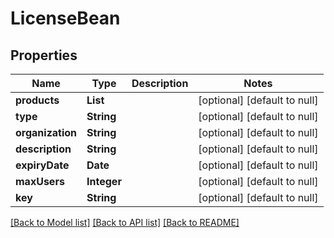 # LicenseBean
## Properties

| Name | Type | Description | Notes |
|------------ | ------------- | ------------- | -------------|
| **products** | **List** |  | [optional] [default to null] |
| **type** | **String** |  | [optional] [default to null] |
| **organization** | **String** |  | [optional] [default to null] |
| **description** | **String** |  | [optional] [default to null] |
| **expiryDate** | **Date** |  | [optional] [default to null] |
| **maxUsers** | **Integer** |  | [optional] [default to null] |
| **key** | **String** |  | [optional] [default to null] |

[[Back to Model list]](../README.md#documentation-for-models) [[Back to API list]](../README.md#documentation-for-api-endpoints) [[Back to README]](../README.md)

